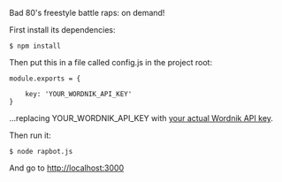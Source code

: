 Bad 80's freestyle battle raps: on demand!

First install its dependencies:

```
$ npm install
```

Then put this in a file called config.js in the project root:

```
module.exports = {

    key: 'YOUR_WORDNIK_API_KEY'
}
```

...replacing YOUR_WORDNIK_API_KEY with [your actual Wordnik API key](http://developer.wordnik.com).

Then run it:

```
$ node rapbot.js
```

And go to [http://localhost:3000](http://localhost:3000)
